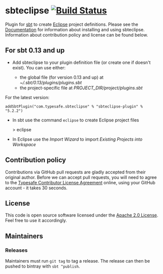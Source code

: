 sbteclipse [![Build Status](https://travis-ci.org/typesafehub/sbteclipse.png?branch=master)](https://travis-ci.org/typesafehub/sbteclipse)
=========================

Plugin for [sbt](https://github.com/sbt/sbt) to create [Eclipse](http://www.eclipse.org/) project definitions. Please see the [Documentation](http://github.com/typesafehub/sbteclipse/wiki/) for information about installing and using sbteclipse. Information about contribution policy and license can be found below.


For sbt 0.13 and up
---------------------

- Add sbteclipse to your plugin definition file (or create one if doesn't exist). You can use either:

  - the global file (for version 0.13 and up) at *~/.sbt/0.13/plugins/plugins.sbt*
  - the project-specific file at *PROJECT_DIR/project/plugins.sbt*

For the latest version:

    addSbtPlugin("com.typesafe.sbteclipse" % "sbteclipse-plugin" % "5.2.2")

- In sbt use the command `eclipse` to create Eclipse project files

    &gt; eclipse

- In Eclipse use the *Import Wizard* to import *Existing Projects into Workspace*

Contribution policy
-------------------

Contributions via GitHub pull requests are gladly accepted from their original author. Before we can accept pull requests, you will need to agree to the [Typesafe Contributor License Agreement](http://www.typesafe.com/contribute/cla) online, using your GitHub account - it takes 30 seconds.


License
-------

This code is open source software licensed under the [Apache 2.0 License](http://www.apache.org/licenses/LICENSE-2.0.html). Feel free to use it accordingly.

Maintainers
-------------------

### Releases

Maintainers must run `git tag` to tag a release. The release can then be pushed to bintray with `sbt ^publish`.
